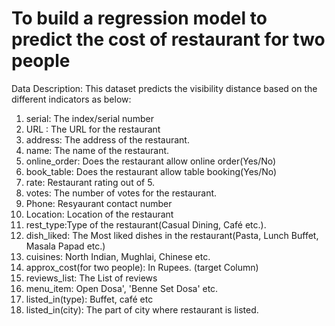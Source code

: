 # To build a regression model to predict the cost of restaurant for two people 

Data Description: This dataset predicts the visibility distance based on the different indicators as below:

1.	serial: The index/serial number
2.	URL : The URL for the restaurant 
3.	address:  The address of the restaurant.
4.	name: The name of the restaurant.
5.	online_order: Does the restaurant allow online order(Yes/No)
6.	book_table: Does the restaurant allow table booking(Yes/No)
7.	rate: Restaurant rating out of 5.
8.	votes: The number of votes for the restaurant.
9.	Phone: Resyaurant contact number
10.	Location: Location of the restaurant
11.	rest_type:Type of the restaurant(Casual Dining, Café etc.).
12.	dish_liked: The Most liked dishes in the restaurant(Pasta, Lunch Buffet, Masala Papad etc.)
13.	cuisines: North Indian, Mughlai, Chinese etc.
14.	approx_cost(for two people): In Rupees. (target Column)
15.	reviews_list: The List of reviews
16.	menu_item: Open Dosa', 'Benne Set Dosa' etc.
17.	listed_in(type): Buffet, café etc
18.	listed_in(city): The part of city where restaurant is listed.
